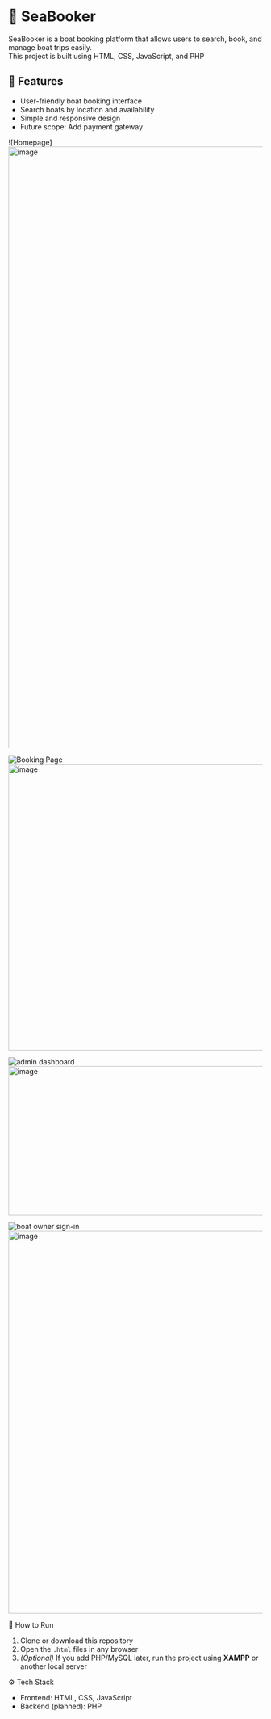 # 🌊 SeaBooker

SeaBooker is a boat booking platform that allows users to search, book, and manage boat trips easily.  
This project is built using HTML, CSS, JavaScript, and PHP

## 🚀 Features
- User-friendly boat booking interface  
- Search boats by location and availability  
- Simple and responsive design  
- Future scope: Add payment gateway
  
![Homepage]
<img width="932" height="1191" alt="image" src="https://github.com/user-attachments/assets/c252463d-fad6-4759-b051-58c9e988ce6b" />

![Booking Page](https://ibb.co/wNDBskYp)
<img width="980" height="567" alt="image" src="https://github.com/user-attachments/assets/ee8c9de6-14b6-4bbb-8c57-aa46576248c5" />

![admin dashboard](https://ibb.co/Kcc2TRnw)
<img width="940" height="295" alt="image" src="https://github.com/user-attachments/assets/d6064806-c9d2-4f63-82e5-d75e2555c03e" />

![boat owner sign-in](https://ibb.co/whkHKW1j)
<img width="940" height="758" alt="image" src="https://github.com/user-attachments/assets/60b57edc-d40e-4593-8409-a84e6a7544ef" />

📌 How to Run
1. Clone or download this repository  
2. Open the `.html` files in any browser  
3. *(Optional)* If you add PHP/MySQL later, run the project using **XAMPP** or another local server  


⚙️ Tech Stack
- Frontend: HTML, CSS, JavaScript  
- Backend (planned): PHP  

